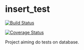 insert_test
===========

[![Build Status](https://travis-ci.org/gustawdaniel/test_inserts_performance.svg?branch=master)](https://travis-ci.org/gustawdaniel/test_inserts_performance)

[![Coverage Status](https://coveralls.io/repos/github/gustawdaniel/test_inserts_performance/badge.svg?branch=master)](https://coveralls.io/github/gustawdaniel/test_inserts_performance?branch=master)

Project aiming do tests on database.
